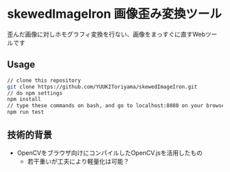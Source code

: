 # skewedImageIron 画像歪み変換ツール
歪んだ画像に対しホモグラフィ変換を行ない、画像をまっすぐに直すWebツールです

## Usage
```bash
// clone this repository
git clone https://github.com/YUUKIToriyama/skewedImageIron.git
// do npm settings
npm install
// type these commands on bash, and go to localhost:8080 on your browser
npm run test
```

## 技術的背景
- OpenCVをブラウザ向けにコンパイルしたOpenCV.jsを活用したもの
	- 若干重いが工夫により軽量化は可能？

